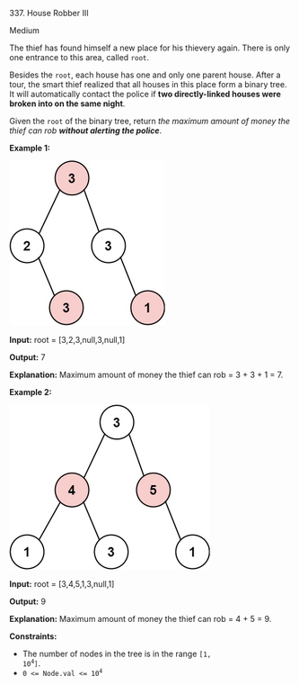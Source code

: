 337\. House Robber III

Medium

The thief has found himself a new place for his thievery again. There is only one entrance to this area, called `root`.

Besides the `root`, each house has one and only one parent house. After a tour, the smart thief realized that all houses in this place form a binary tree. It will automatically contact the police if **two directly-linked houses were broken into on the same night**.

Given the `root` of the binary tree, return _the maximum amount of money the thief can rob **without alerting the police**_.

**Example 1:**

![](rob1-tree.jpg)

**Input:** root = [3,2,3,null,3,null,1]

**Output:** 7

**Explanation:** Maximum amount of money the thief can rob = 3 + 3 + 1 = 7. 

**Example 2:**

![](rob2-tree.jpg)

**Input:** root = [3,4,5,1,3,null,1]

**Output:** 9

**Explanation:** Maximum amount of money the thief can rob = 4 + 5 = 9. 

**Constraints:**

*   The number of nodes in the tree is in the range <code>[1, 10<sup>4</sup>]</code>.
*   <code>0 <= Node.val <= 10<sup>4</sup></code>